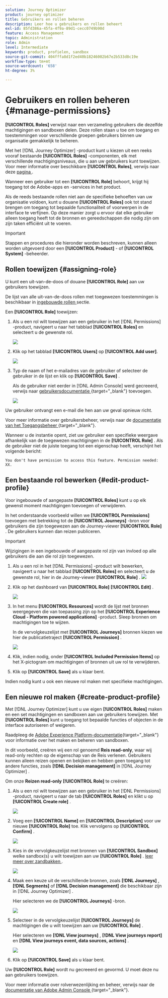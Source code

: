```yaml
---
solution: Journey Optimizer
product: journey optimizer
title: Gebruikers en rollen beheren
description: Leer hoe u gebruikers en rollen beheert
exl-id: 85fd386a-45fa-4f9a-89d1-cecc0749b90d
feature: Access Management
topic: Administration
role: Admin
level: Intermediate
keywords: product, profielen, sandbox
source-git-commit: 404fffa8d1f2ed40b18246002b67e2b533d8c19e
workflow-type: tm+mt
source-wordcount: '658'
ht-degree: 3%

---
```


# Gebruikers en rollen beheren {#manage-permissions}

**[!UICONTROL Roles]** verwijst naar een verzameling gebruikers die dezelfde machtigingen en sandboxen delen. Deze rollen staan u toe om toegang en toestemmingen voor verschillende groepen gebruikers binnen uw organisatie gemakkelijk te beheren.

Met het [!DNL Journey Optimizer] -product kunt u kiezen uit een reeks vooraf bestaande **[!UICONTROL Roles]** -componenten, elk met verschillende machtigingsniveaus, die u aan uw gebruikers kunt toewijzen. Voor meer informatie over beschikbare **[!UICONTROL Roles]**, verwijs naar deze [ pagina ](ootb-product-profiles.md).

Wanneer een gebruiker tot een **[!UICONTROL Role]** behoort, krijgt hij toegang tot de Adobe-apps en -services in het product.

Als de reeds bestaande rollen niet aan de specifieke behoeften van uw organisatie voldoen, kunt u douane **[!UICONTROL Roles]** ook tot stand brengen om toegang tot bepaalde functionaliteit of voorwerpen in de interface te verfijnen. Op deze manier zorgt u ervoor dat elke gebruiker alleen toegang heeft tot de bronnen en gereedschappen die nodig zijn om zijn taken efficiënt uit te voeren.


>[!IMPORTANT]
>
>Stappen en procedures die hieronder worden beschreven, kunnen alleen worden uitgevoerd door een **[!UICONTROL Product]** - of **[!UICONTROL System]** -beheerder.


## Rollen toewijzen {#assigning-role}

U kunt een uit-van-de-doos of douane **[!UICONTROL Role]** aan uw gebruikers toewijzen.

De lijst van alle uit-van-de-doos rollen met toegewezen toestemmingen is beschikbaar in [ ingebouwde rollen ](ootb-product-profiles.md) sectie.

Een **[!UICONTROL Role]** toewijzen:

1. Als u een rol wilt toewijzen aan een gebruiker in het [!DNL Permissions] -product, navigeert u naar het tabblad **[!UICONTROL Roles]** en selecteert u de gewenste rol.

   ![](assets/do-not-localize/access_control_2.png)

1. Klik op het tabblad **[!UICONTROL Users]** op **[!UICONTROL Add user]**.

   ![](assets/do-not-localize/access_control_3.png)

1. Typ de naam of het e-mailadres van de gebruiker of selecteer de gebruiker in de lijst en klik op **[!UICONTROL Save]** .

   Als de gebruiker niet eerder in [!DNL Admin Console] werd gecreeerd, verwijs naar [ gebruikersdocumentatie ](https://experienceleague.adobe.com/docs/experience-platform/access-control/ui/users.html?lang=nl-NL){target="_blank"} toevoegen.

   ![](assets/do-not-localize/access_control_4.png)

Uw gebruiker ontvangt een e-mail die hen aan uw geval opnieuw richt.

Voor meer informatie over gebruikersbeheer, verwijs naar de [ documentatie van het Toegangsbeheer ](https://experienceleague.adobe.com/docs/experience-platform/access-control/home.html?lang=nl-NL){target="_blank"}.

Wanneer u de instantie opent, ziet uw gebruiker een specifieke weergave afhankelijk van de toegewezen machtigingen in de **[!UICONTROL Role]** . Als de gebruiker niet de juiste toegang tot een eigenschap heeft, verschijnt het volgende bericht:

`You don't have permission to access this feature. Permission needed: XX.`

## Een bestaande rol bewerken {#edit-product-profile}

Voor ingebouwde of aangepaste **[!UICONTROL Roles]** kunt u op elk gewenst moment machtigingen toevoegen of verwijderen.

In het onderstaande voorbeeld willen we **[!UICONTROL Permissions]** toevoegen met betrekking tot de **[!UICONTROL Journeys]** -bron voor gebruikers die zijn toegewezen aan de Journey-viewer **[!UICONTROL Role]** . De gebruikers kunnen dan reizen publiceren.

>[!IMPORTANT]
>
>Wijzigingen in een ingebouwde of aangepaste rol zijn van invloed op alle gebruikers die aan die rol zijn toegewezen.

1. Als u een rol in het [!DNL Permissions] -product wilt bewerken, navigeert u naar het tabblad **[!UICONTROL Roles]** en selecteert u de gewenste rol, hier in de Journey-viewer **[!UICONTROL Role]** .
   ![](assets/do-not-localize/access_control_5.png)

1. Klik op het dashboard van **[!UICONTROL Role]** **[!UICONTROL Edit]** .

   ![](assets/do-not-localize/access_control_6.png)

1. In het menu **[!UICONTROL Resources]** wordt de lijst met bronnen weergegeven die van toepassing zijn op het **[!UICONTROL Experience Cloud - Platform powered applications]** -product. Sleep bronnen om machtigingen toe te wijzen.

   In de vervolgkeuzelijst met **[!UICONTROL Journeys]** bronnen kiezen we hier de publicatietraject **[!UICONTROL Permission]** .

   ![](assets/do-not-localize/access_control_14.png)

1. Klik, indien nodig, onder **[!UICONTROL Included Permission Items]** op het X-pictogram om machtigingen of bronnen uit uw rol te verwijderen.

1. Klik op **[!UICONTROL Save]** als u klaar bent.

Indien nodig kunt u ook een nieuwe rol maken met specifieke machtigingen.

## Een nieuwe rol maken {#create-product-profile}

Met [!DNL Journey Optimizer] kunt u uw eigen **[!UICONTROL Roles]** maken en een set machtigingen en sandboxen aan uw gebruikers toewijzen. Met **[!UICONTROL Roles]** kunt u toegang tot bepaalde functies of objecten in de interface autoriseren of weigeren.

Raadpleeg de [Adobe Experience Platform-documentatie](https://experienceleague.adobe.com/docs/experience-platform/sandbox/ui/user-guide.html?lang=nl-NL){target="_blank"} voor informatie over het maken en beheren van sandboxen.

In dit voorbeeld, creëren wij een rol genoemd **Reis read-only**, waar wij read-only rechten op de eigenschap van de Reis verlenen. Gebruikers kunnen alleen reizen openen en bekijken en hebben geen toegang tot andere functies, zoals **[!DNL Decision management]** in [!DNL Journey Optimizer] .

Om onze **Reizen read-only** **[!UICONTROL Role]** te creëren:

1. Als u een rol wilt toewijzen aan een gebruiker in het [!DNL Permissions] -product, navigeert u naar de tab **[!UICONTROL Roles]** en klikt u op **[!UICONTROL Create role]** .

   ![](assets/do-not-localize/access_control_9.png)

1. Voeg een **[!UICONTROL Name]** en **[!UICONTROL Description]** voor uw nieuwe **[!UICONTROL Role]** toe. Klik vervolgens op **[!UICONTROL Confirm]** .

   ![](assets/do-not-localize/access_control_10.png)

1. Kies in de vervolgkeuzelijst met bronnen van **[!UICONTROL Sandbox]** welke sandbox(s) u wilt toewijzen aan uw **[!UICONTROL Role]** . [ leer meer over zandbakken ](sandboxes.md).

   ![](assets/do-not-localize/access_control_13.png)

1. Maak een keuze uit de verschillende bronnen, zoals **[!DNL Journeys]** , **[!DNL Segments]** of **[!DNL Decision management]** die beschikbaar zijn in [!DNL Journey Optimizer] .

   Hier selecteren we de **[!UICONTROL Journeys]** -bron.

   ![](assets/do-not-localize/access_control_11.png)

1. Selecteer in de vervolgkeuzelijst **[!UICONTROL Journeys]** de machtigingen die u wilt toewijzen aan uw **[!UICONTROL Role]** .

   Hier selecteren we **[!DNL View journeys]** , **[!DNL View journeys report]** en **[!DNL View journeys event, data sources, actions]** .

   ![](assets/do-not-localize/access_control_12.png)

1. Klik op **[!UICONTROL Save]** als u klaar bent.

Uw **[!UICONTROL Role]** wordt nu gecreeerd en gevormd. U moet deze nu aan gebruikers toewijzen.

Voor meer informatie over rolverwezenlijking en beheer, verwijs naar de [ documentatie van Adobe Admin Console ](https://experienceleague.adobe.com/docs/experience-platform/access-control/abac/permissions-ui/roles.html?lang=nl-NL){target="_blank"}.
